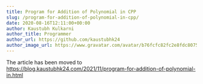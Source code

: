 ```yaml
---
title: Program for Addition of Polynomial in CPP
slug: /program-for-addition-of-polynomial-in-cpp/
date: 2020-08-16T12:11:00+00:00
author: Kaustubh Kulkarni
author_title: Programmer
author_url: https://github.com/kaustubhk24
author_image_url: https://www.gravatar.com/avatar/b76fcfc82fc2e8fdc8075636f1735f61?s=200
---
```

The article has been moved to
https://blog.kaustubhk24.com/2021/11/program-for-addition-of-polynomial-in.html